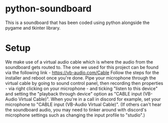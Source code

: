 # python-soundboard
This is a soundboard that has been coded using python alongside the pygame and tkinter library.


# Setup
We make use of a virtual audio cable which is where the audio from the soundboard gets routed to. The one we used for this project can be found via the following link - https://vb-audio.com/Cable
Follow the steps for the installer and reboot once you're done.
Pipe your microphone through the virtual cable by going to sound control panel, then recording then properties - via right clicking on your microphone - and ticking "listen to this device" and setting the "playback through device" option as "CABLE input (VB-Audio Virtual Cable)".
When you're in a call in discord for example, set your microphone to "CABLE input (VB-Audio Virtual Cable)".
(If others can't hear the soundboard audio, you may need to tinker around with discord's microphone settings such as changing the input profile to "studio".)
